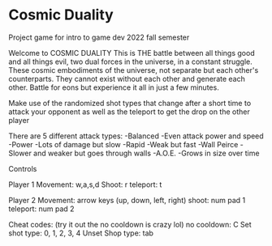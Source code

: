 # Cosmic Duality
Project game for intro to game dev 2022 fall semester 


Welcome to COSMIC DUALITY
	This is THE battle between all things good and all things evil, two dual forces in the universe, in a constant struggle.
These cosmic embodiments of the universe, not separate but each other's counterparts. They cannot exist without each other and generate each other.  Battle for eons but experience it all in just a few
minutes. 

Make use of the randomized shot types that change after a short time to attack your opponent as well as the teleport to get the drop on the other player

There are 5 different attack types:
-Balanced 
	-Even attack power and speed
-Power
	-Lots of damage but slow
-Rapid
	-Weak but fast 
-Wall Peirce 
	-Slower and weaker but goes through walls 
-A.O.E.
	-Grows in size over time

Controls

Player 1
	Movement: w,a,s,d
	Shoot: r
	teleport: t

Player 2
	Movement: arrow keys (up, down, left, right)
	shoot: num pad 1
	teleport: num pad 2

Cheat codes: (try it out the no cooldown is crazy lol)
no cooldown: C
Set shot type: 0, 1, 2, 3, 4 
Unset Shop type: tab
